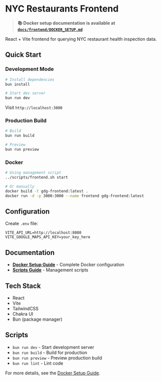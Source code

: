 # NYC Restaurants Frontend

> **📚 Docker setup documentation is available at [`docs/frontend/DOCKER_SETUP.md`](../docs/frontend/DOCKER_SETUP.md)**

React + Vite frontend for querying NYC restaurant health inspection data.

## Quick Start

### Development Mode

```bash
# Install dependencies
bun install

# Start dev server
bun run dev
```

Visit `http://localhost:3000`

### Production Build

```bash
# Build
bun run build

# Preview
bun run preview
```

### Docker

```bash
# Using management script
../scripts/frontend.sh start

# Or manually
docker build -t gdg-frontend:latest .
docker run -d -p 3000:3000 --name frontend gdg-frontend:latest
```

## Configuration

Create `.env` file:
```env
VITE_API_URL=http://localhost:8080
VITE_GOOGLE_MAPS_API_KEY=your_key_here
```

## Documentation

- **[Docker Setup Guide](../docs/frontend/DOCKER_SETUP.md)** - Complete Docker configuration
- **[Scripts Guide](../docs/scripts/README.md)** - Management scripts

## Tech Stack

- React
- Vite
- TailwindCSS
- Chakra UI
- Bun (package manager)

## Scripts

- `bun run dev` - Start development server
- `bun run build` - Build for production
- `bun run preview` - Preview production build
- `bun run lint` - Lint code

For more details, see the [Docker Setup Guide](../docs/frontend/DOCKER_SETUP.md).
